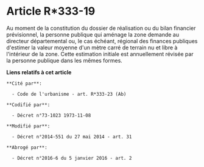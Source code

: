 # Article R*333-19

Au moment de la constitution du dossier de réalisation ou du bilan financier prévisionnel, la personne publique qui aménage
la zone demande au   directeur départemental ou, le cas échéant, régional des finances publiques d'estimer la valeur moyenne
d'un mètre carré de terrain nu et libre à l'intérieur de la zone. Cette estimation initiale est annuellement révisée par la
personne publique dans les mêmes formes.

**Liens relatifs à cet article**

	**Cité par**:

	  - Code de l'urbanisme - art. R*333-23 (Ab)

	**Codifié par**:

	  - Décret n°73-1023 1973-11-08

	**Modifié par**:

	  - Décret n°2014-551 du 27 mai 2014 - art. 31

	**Abrogé par**:

	  - Décret n°2016-6 du 5 janvier 2016 - art. 2
